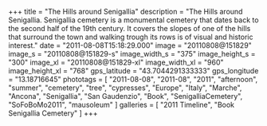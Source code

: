 +++
title = "The Hills around Senigallia"
description = "The Hills around Senigallia. Senigallia cemetery is a monumental cemetery that dates back to the second half of the 19th century. It covers the slopes of one of the hills that surround the town and walking trough its rows is of visual and historic interest."
date = "2011-08-08T15:18:29.000"
image = "20110808@151829"
image_s = "20110808@151829-s"
image_width_s = "375"
image_height_s = "300"
image_xl = "20110808@151829-xl"
image_width_xl = "960"
image_height_xl = "768"
gps_latitude = "43.7044291333333"
gps_longitude = "13.18716645"
phototags = [ "2011-08-08", "2011-08", "2011", "afternoon", "summer", "cemetery", "tree", "cypresses", "Europe", "Italy", "Marche", "Ancona", "Senigallia", "San Gaudenzio", "Book", "SenigalliaCemetery", "SoFoBoMo2011", "mausoleum" ]
galleries = [ "2011 Timeline", "Book Senigallia Cemetery" ]
+++
